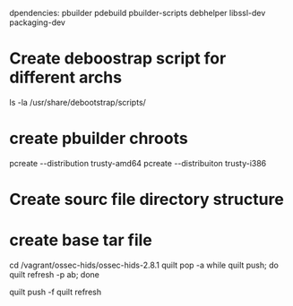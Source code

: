 
dpendencies:
pbuilder
pdebuild
pbuilder-scripts
debhelper
libssl-dev
packaging-dev

# Create deboostrap script for different archs
ls -la /usr/share/debootstrap/scripts/

# create pbuilder chroots
pcreate --distribution trusty-amd64
pcreate --distribuiton trusty-i386

# Create sourc file directory structure

# create base tar file


cd /vagrant/ossec-hids/ossec-hids-2.8.1
quilt pop -a
while quilt push; do quilt refresh -p ab; done 

quilt push -f
quilt refresh
